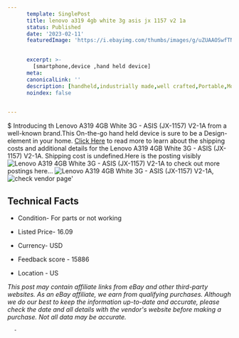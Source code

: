 ```yaml
---
      template: SinglePost
      title: lenovo a319 4gb white 3g asis jx 1157 v2 1a
      status: Published
      date: '2023-02-11'
      featuredImage: 'https://i.ebayimg.com/thumbs/images/g/uZUAAOSwfTNjsvx3/s-l225.jpg'
       

      excerpt: >-
        [smartphone,device ,hand held device]
      meta:
      canonicalLink: ''
      description: [handheld,industrially made,well crafted,Portable,Mobile,Compact,Convenient,Lightweight,Maneuverable,Man-portable,Miniature,Carriable,Hand-held,Light,Holdable,Transportable,Mobile device,Pocket-sized,On-the-go,Wireless,Cordless,Compact size,Convenient size, smartphone,device ,hand held device]
      noindex: false
      

---
```

$
      Introducing th Lenovo A319 4GB White 3G - ASIS (JX-1157) V2-1A from a well-known brand.This On-the-go hand held device is sure to be a Design-element in your home. [Click Here](https://www.ebay.com/itm/134395109205?hash=item1f4a929f55%3Ag%3AuZUAAOSwfTNjsvx3&mkevt=1&mkcid=1&mkrid=711-53200-19255-0&campid=%253CePNCampaignId%253E&customid=%253CreferenceId%253E&toolid=10049) to read more to learn about the shipping costs and additional details for the Lenovo A319 4GB White 3G - ASIS (JX-1157) V2-1A. Shipping cost is undefined.Here is the posting visibly ![Lenovo A319 4GB White 3G - ASIS (JX-1157) V2-1A](https://i.ebayimg.com/thumbs/images/g/uZUAAOSwfTNjsvx3/s-l225.jpg) to check out more postings here... ![Lenovo A319 4GB White 3G - ASIS (JX-1157) V2-1A](https://i.ebayimg.com/images/g/uZUAAOSwfTNjsvx3/s-l1600.jpg), ![check vendor page](https://origin-galleryplus.ebayimg.com/ws/web/134395109205_2_0_1/225x225.jpg,https://origin-galleryplus.ebayimg.com/ws/web/134395109205_3_0_1/225x225.jpg,https://origin-galleryplus.ebayimg.com/ws/web/134395109205_4_0_1/225x225.jpg)'

      

 ## Technical Facts 



     
      

 - Condition- For parts or not working 


      

 - Listed Price- 16.09 


      

 - Currency- USD 


      

 - Feedback score - 15886 


      

 - Location - US 


      
      

 *_This post may contain affiliate links from eBay and other third-party websites. As an eBay affiliate, we earn from qualifying purchases. Although we do our best to keep the information up-to-date and accurate, please check the date and all details with the vendor's website before making a purchase. Not all data may be accurate._*




      -
